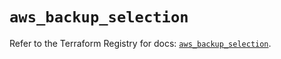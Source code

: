 # `aws_backup_selection`

Refer to the Terraform Registry for docs: [`aws_backup_selection`](https://registry.terraform.io/providers/hashicorp/aws/5.36.0/docs/resources/backup_selection).
